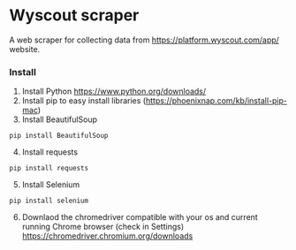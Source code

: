 # Wyscout scraper

A web scraper for collecting data from https://platform.wyscout.com/app/ website. 

### Install

1. Install Python https://www.python.org/downloads/
2. Install pip to easy install libraries (https://phoenixnap.com/kb/install-pip-mac)
3. Install BeautifulSoup
```
pip install BeautifulSoup
```
4. Install requests
```
pip install requests
```

5. Install Selenium
```
pip install selenium
```

6. Downlaod the chromedriver compatible with your os and current running Chrome browser (check in Settings)
  https://chromedriver.chromium.org/downloads
   <br />
